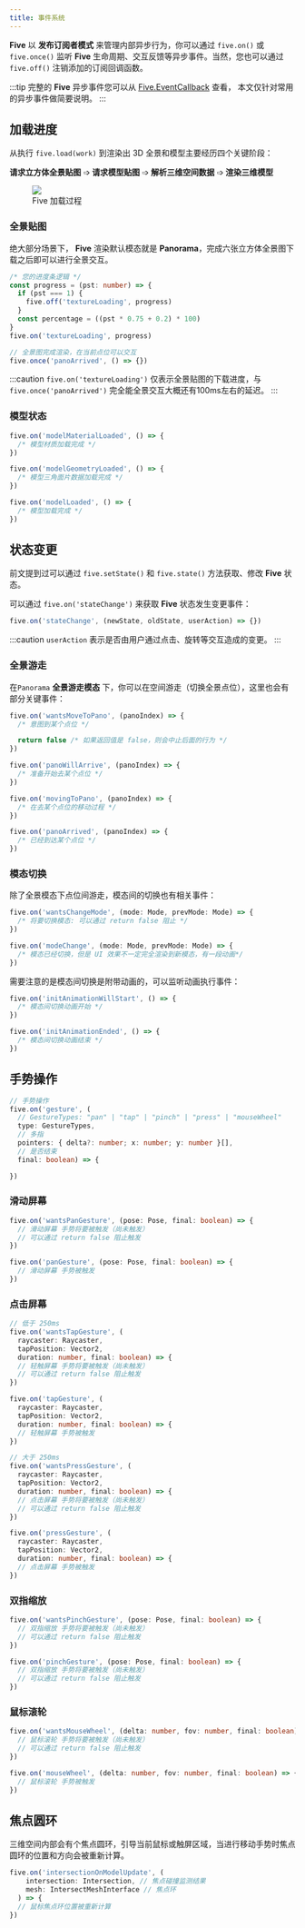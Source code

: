 ```yaml
---
title: 事件系统
---
```


**Five** 以 **发布订阅者模式** 来管理内部异步行为，你可以通过 `five.on()` 或 `five.once()` 监听 **Five** 生命周期、交互反馈等异步事件。当然，您也可以通过 `five.off()` 注销添加的订阅回调函数。

:::tip
完整的 **Five** 异步事件您可以从 [Five.EventCallback](https://unpkg.com/@realsee/five/docs/interfaces/five.EventCallback.html) 查看，
本文仅针对常用的异步事件做简要说明。
:::

## 加载进度

从执行 `five.load(work)` 到渲染出 3D 全景和模型主要经历四个关键阶段：

**请求立方体全景贴图** ➩ **请求模型贴图** ➩ **解析三维空间数据** ➩ **渲染三维模型**

<figure>
  <div style={{display: 'flex',     background: 'white',
    justifyContent: 'center',
    alignItems: 'center',}}>
    <img style={{width: '100%'}} src="//vrlab-static.ljcdn.com/release/web/five-loading-evt.d0c55363.png" />
  </div>
  <figcaption>Five 加载过程</figcaption>
</figure>

### 全景贴图

绝大部分场景下， **Five** 渲染默认模态就是 **Panorama**，完成六张立方体全景图下载之后即可以进行全景交互。

```ts
/* 您的进度条逻辑 */
const progress = (pst: number) => {
  if (pst === 1) {
    five.off('textureLoading', progress)
  }
  const percentage = ((pst * 0.75 + 0.2) * 100)
}
five.on('textureLoading', progress)

// 全景图完成渲染，在当前点位可以交互
five.once('panoArrived', () => {})
```

:::caution
`five.on('textureLoading')` 仅表示全景贴图的下载进度，与 `five.once('panoArrived')` 完全能全景交互大概还有100ms左右的延迟。
:::

### 模型状态

```ts
five.on('modelMaterialLoaded', () => {
  /* 模型材质加载完成 */
})

five.on('modelGeometryLoaded', () => {
  /* 模型三角面片数据加载完成 */
})

five.on('modelLoaded', () => {
  /* 模型加载完成 */
})
```
## 状态变更

前文提到过可以通过 `five.setState()` 和 `five.state()` 方法获取、修改 **Five** 状态。

可以通过 `five.on('stateChange')` 来获取 **Five** 状态发生变更事件：

```ts
five.on('stateChange', (newState, oldState, userAction) => {})
```

:::caution
`userAction` 表示是否由用户通过点击、旋转等交互造成的变更。
:::

### 全景游走

在`Panorama` **全景游走模态** 下，你可以在空间游走（切换全景点位），这里也会有部分关键事件：

```ts
five.on('wantsMoveToPano', (panoIndex) => {
  /* 意图到某个点位 */

  return false /* 如果返回值是 false，则会中止后面的行为 */
})

five.on('panoWillArrive', (panoIndex) => {
  /* 准备开始去某个点位 */
})

five.on('movingToPano', (panoIndex) => {
  /* 在去某个点位的移动过程 */
})

five.on('panoArrived', (panoIndex) => {
  /* 已经到达某个点位 */
})
```

### 模态切换

除了全景模态下点位间游走，模态间的切换也有相关事件：

```ts
five.on('wantsChangeMode', (mode: Mode, prevMode: Mode) => {
  /* 将要切换模态: 可以通过 return false 阻止 */
})

five.on('modeChange', (mode: Mode, prevMode: Mode) => {
  /* 模态已经切换，但是 UI 效果不一定完全渲染到新模态，有一段动画*/
})
```

需要注意的是模态间切换是附带动画的，可以监听动画执行事件：

```ts
five.on('initAnimationWillStart', () => {
  /* 模态间切换动画开始 */
})

five.on('initAnimationEnded', () => {
  /* 模态间切换动画结束 */
})
```

## 手势操作


```ts
// 手势操作
five.on('gesture', (
  // GestureTypes: "pan" | "tap" | "pinch" | "press" | "mouseWheel"
  type: GestureTypes,
  // 多指
  pointers: { delta?: number; x: number; y: number }[],
  // 是否结束
  final: boolean) => {

})
```

### 滑动屏幕

```ts
five.on('wantsPanGesture', (pose: Pose, final: boolean) => {
  // 滑动屏幕 手势将要被触发（尚未触发）
  // 可以通过 return false 阻止触发
})

five.on('panGesture', (pose: Pose, final: boolean) => {
  // 滑动屏幕 手势被触发
})
```

### 点击屏幕

```ts
// 低于 250ms
five.on('wantsTapGesture', (
  raycaster: Raycaster,
  tapPosition: Vector2,
  duration: number, final: boolean) => {
  // 轻触屏幕 手势将要被触发（尚未触发）
  // 可以通过 return false 阻止触发
})

five.on('tapGesture', (
  raycaster: Raycaster,
  tapPosition: Vector2,
  duration: number, final: boolean) => {
  // 轻触屏幕 手势被触发
})
```

```ts
// 大于 250ms
five.on('wantsPressGesture', (
  raycaster: Raycaster,
  tapPosition: Vector2,
  duration: number, final: boolean) => {
  // 点击屏幕 手势将要被触发（尚未触发）
  // 可以通过 return false 阻止触发
})

five.on('pressGesture', (
  raycaster: Raycaster,
  tapPosition: Vector2,
  duration: number, final: boolean) => {
  // 点击屏幕 手势被触发
})
```
### 双指缩放

```ts
five.on('wantsPinchGesture', (pose: Pose, final: boolean) => {
  // 双指缩放 手势将要被触发（尚未触发）
  // 可以通过 return false 阻止触发
})

five.on('pinchGesture', (pose: Pose, final: boolean) => {
  // 双指缩放 手势将要被触发（尚未触发）
  // 可以通过 return false 阻止触发
})
```

### 鼠标滚轮

```ts
five.on('wantsMouseWheel', (delta: number, fov: number, final: boolean) => {
  // 鼠标滚轮 手势将要被触发（尚未触发）
  // 可以通过 return false 阻止触发
})

five.on('mouseWheel', (delta: number, fov: number, final: boolean) => {
  // 鼠标滚轮 手势被触发
})
```


## 焦点圆环

三维空间内部会有个焦点圆环，引导当前鼠标或触屏区域，当进行移动手势时焦点圆环的位置和方向会被重新计算。

```ts
five.on('intersectionOnModelUpdate', (
    intersection: Intersection, // 焦点碰撞监测结果
    mesh: IntersectMeshInterface // 焦点环
  ) => {
  // 鼠标焦点环位置被重新计算
})

```